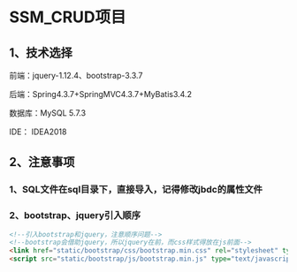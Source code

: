 

# SSM_CRUD项目

## 1、技术选择

前端：jquery-1.12.4、bootstrap-3.3.7

后端：Spring4.3.7+SpringMVC4.3.7+MyBatis3.4.2

数据库：MySQL 5.7.3

IDE： IDEA2018



## 2、注意事项

### 1、SQL文件在sql目录下，直接导入，记得修改jbdc的属性文件

### 2、bootstrap、jquery引入顺序

```html
<!--引入bootstrap和jquery，注意顺序问题-->
<!--bootstrap会借助jquery，所以jquery在前，而css样式得放在js前面-->
<link href="static/bootstrap/css/bootstrap.min.css" rel="stylesheet" type="text/css"><script type="text/javascript" src="static/js/jquery-1.12.4.min.js"/>
<script src="static/bootstrap/js/bootstrap.min.js" type="text/javascript"></script>
```

